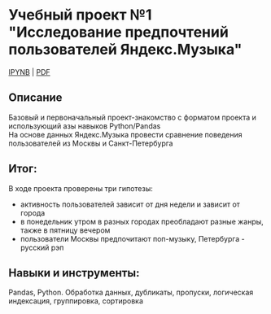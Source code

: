# Учебный проект №1<BR> "Исследование предпочтений пользователей Яндекс.Музыка"

[IPYNB](https://github.com/AlievRust/Portfolio/blob/main/%D0%AF%D0%9F.%20%D0%9F%D1%80%D0%BE%D0%B5%D0%BA%D1%82%2001.%20%D0%98%D1%81%D1%81%D0%BB%D0%B5%D0%B4%D0%BE%D0%B2%D0%B0%D1%82%D0%B5%D0%BB%D1%8C%D1%81%D0%BA%D0%B8%D0%B9%20%D0%B0%D0%BD%D0%B0%D0%BB%D0%B8%D0%B7%20%D0%B4%D0%B0%D0%BD%D0%BD%D1%8B%D1%85%20%D0%BD%D0%B0%20%D0%BF%D1%80%D0%B8%D0%BC%D0%B5%D1%80%D0%B5%20YandexMusic/project01_Yandexmusic.ipynb) | [PDF](https://github.com/AlievRust/Portfolio/blob/main/%D0%AF%D0%9F.%20%D0%9F%D1%80%D0%BE%D0%B5%D0%BA%D1%82%2001.%20%D0%98%D1%81%D1%81%D0%BB%D0%B5%D0%B4%D0%BE%D0%B2%D0%B0%D1%82%D0%B5%D0%BB%D1%8C%D1%81%D0%BA%D0%B8%D0%B9%20%D0%B0%D0%BD%D0%B0%D0%BB%D0%B8%D0%B7%20%D0%B4%D0%B0%D0%BD%D0%BD%D1%8B%D1%85%20%D0%BD%D0%B0%20%D0%BF%D1%80%D0%B8%D0%BC%D0%B5%D1%80%D0%B5%20YandexMusic/project01_Yandexmusic.pdf)

## Описание

Базовый и первоначальный проект-знакомство с форматом проекта и использующий азы навыков Python/Pandas  
На основе данных Яндекс.Музыка провести сравнение поведения пользователей из Москвы и Санкт-Петербурга


## Итог:
В ходе проекта проверены три гипотезы:
* активность пользователей зависит от дня недели и зависит от города
* в понедельник утром в разных городах преобладают разные жанры, также в пятницу вечером
* пользователи Москвы предпочитают поп-музыку, Петербурга - русский рэп


## Навыки и инструменты:
Pandas, Python. Обработка данных, дубликаты, пропуски, логическая индексация, группировка, сортировка
